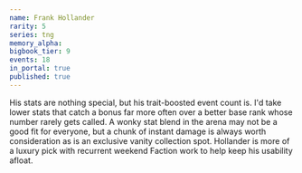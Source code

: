 ```yaml
---
name: Frank Hollander
rarity: 5
series: tng
memory_alpha:
bigbook_tier: 9
events: 18
in_portal: true
published: true
---
```


His stats are nothing special, but his trait-boosted event count is. I'd take lower stats that catch a bonus far more often over a better base rank whose number rarely gets called. A wonky stat blend in the arena may not be a good fit for everyone, but a chunk of instant damage is always worth consideration as is an exclusive vanity collection spot. Hollander is more of a luxury pick with recurrent weekend Faction work to help keep his usability afloat.
